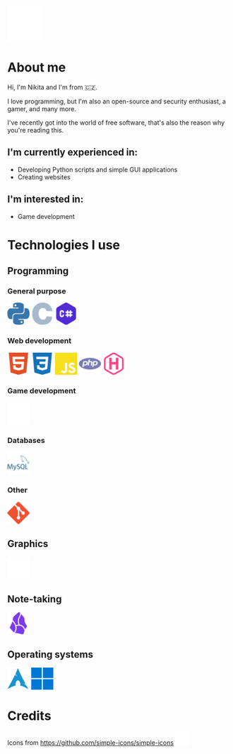 <img src="nikita_logo.svg" height="80px"/>

# About me

Hi, I'm Nikita and I'm from 🇨🇿.

I love programming, but I'm also an open-source and security enthusiast, a gamer, and many more.

I've recently got into the world of free software, that's also the reason why you're reading this.

## I'm currently experienced in:

- Developing Python scripts and simple GUI applications
- Creating websites

## I'm interested in:

- Game development

# Technologies I use

## Programming

### General purpose

<div>
    <img src="logos/python.svg" title="Python" height="50px">
    <img src="logos/c.svg" title="C" height="50px">
    <img src="logos/c-sharp.svg" title="C#" height="50px">
</div>

### Web development

<div>
    <img src="logos/html5.svg" title="HTML5" height="50px">
    <img src="logos/css3.svg" title="CSS3" height="50px">
    <img src="logos/js.svg" title="JavaScript" height="50px">
    <img src="logos/php.svg" title="PHP" height="50px">
    <img src="logos/hugo.svg" title="Hugo" height="50px">
</div>

### Game development
<div>
    <img src="logos/unity.svg" title="Unity" height="50px">
</div>

### Databases

<div>
    <img src="logos/mysql.svg" title="MySQL" height="50px">
</div>

### Other

<div>
    <img src="logos/git.svg" title="Git" height="50px">
</div>

## Graphics

<div>
    <img src="logos/affinity.svg" title="Affinity" height="50px">
</div>

## Note-taking

<div>
    <img src="logos/obsidian.svg" title="Obsidian" height="50px">
</div>

## Operating systems

<div>
    <img src="logos/archlinux.svg" title="Arch Linux" height="50px">
    <img src="logos/windows11.svg" title="Windows 11" height="50px">
</div>

# Credits

Icons from https://github.com/simple-icons/simple-icons
<img src="logos/simpleicons.svg" title="Windows 11" height="30px">